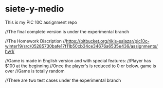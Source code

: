 # siete-y-medio
This is my PIC 10C assignment repo

//The final complete version is under the experimental branch

//The Homework Discription
//https://bitbucket.org/rikis-salazar/pic10c-winter19/src/05285730bafe17f11b50cb34ce34676a6535e436/assignments/hw1/

//Game is made in English version and with special features:
//Player has $100 at the beginning
//Once the player's is reduced to 0 or below. game is over
//Game is totally random


//There are two test cases under the experimental branch
